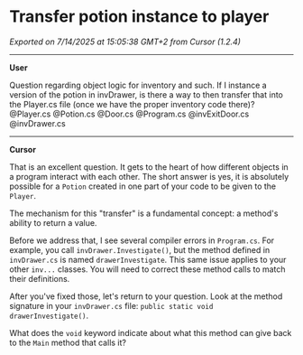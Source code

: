 # Transfer potion instance to player
_Exported on 7/14/2025 at 15:05:38 GMT+2 from Cursor (1.2.4)_

---

**User**

Question regarding object logic for inventory and such. If I instance a version of the potion in invDrawer, is there a way to then transfer that into the Player.cs file (once we have the proper inventory code there)? @Player.cs @Potion.cs @Door.cs @Program.cs @invExitDoor.cs @invDrawer.cs 

---

**Cursor**

That is an excellent question. It gets to the heart of how different objects in a program interact with each other. The short answer is yes, it is absolutely possible for a `Potion` created in one part of your code to be given to the `Player`.

The mechanism for this "transfer" is a fundamental concept: a method's ability to return a value.

Before we address that, I see several compiler errors in `Program.cs`. For example, you call `invDrawer.Investigate()`, but the method defined in `invDrawer.cs` is named `drawerInvestigate`. This same issue applies to your other `inv...` classes. You will need to correct these method calls to match their definitions.

After you've fixed those, let's return to your question. Look at the method signature in your `invDrawer.cs` file: `public static void drawerInvestigate()`.

What does the `void` keyword indicate about what this method can give back to the `Main` method that calls it?

